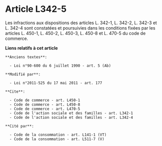 # Article L342-5

Les infractions aux dispositions des articles L. 342-1, L. 342-2, L. 342-3 et L. 342-4 sont constatées et poursuivies dans
les conditions fixées par les articles L. 450-1, L. 450-2, L. 450-3, L. 450-8 et L. 470-5 du code de commerce.

**Liens relatifs à cet article**

	**Anciens textes**:

	  - Loi n°90-600 du 6 juillet 1990 - art. 5 (Ab)

	**Modifié par**:

	  - Loi n°2011-525 du 17 mai 2011 - art. 177

	**Cite**:

	  - Code de commerce - art. L450-1
	  - Code de commerce - art. L450-8
	  - Code de commerce - art. L470-5
	  - Code de l'action sociale et des familles - art. L342-1
	  - Code de l'action sociale et des familles - art. L342-4

	**Cité par**:

	  - Code de la consommation - art. L141-1 (VT)
	  - Code de la consommation - art. L511-7 (V)
